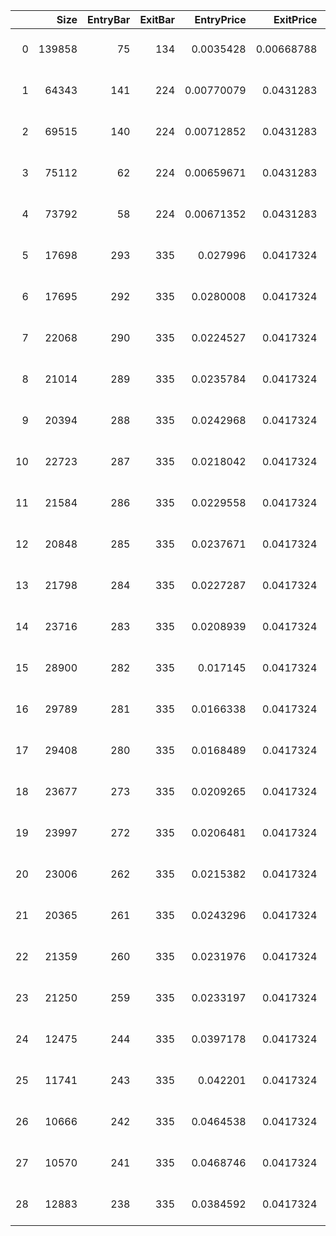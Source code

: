 |    |   Size |   EntryBar |   ExitBar |   EntryPrice |   ExitPrice |        PnL |   ReturnPct | EntryTime           | ExitTime            | Duration           |
|---:|-------:|-----------:|----------:|-------------:|------------:|-----------:|------------:|:--------------------|:--------------------|:-------------------|
|  0 | 139858 |         75 |       134 |   0.0035428  |  0.00668788 |  439.864   |   0.887738  | 2019-01-21 00:00:00 | 2020-03-09 00:00:00 | 413 days 00:00:00  |
|  1 |  64343 |        141 |       224 |   0.00770079 |  0.0431283  | 2279.51    |   4.6005    | 2020-04-27 00:00:00 | 2021-11-29 00:00:00 | 581 days 00:00:00  |
|  2 |  69515 |        140 |       224 |   0.00712852 |  0.0431283  | 2502.52    |   5.0501    | 2020-04-20 00:00:00 | 2021-11-29 00:00:00 | 588 days 00:00:00  |
|  3 |  75112 |         62 |       224 |   0.00659671 |  0.0431283  | 2743.96    |   5.53784   | 2018-10-22 00:00:00 | 2021-11-29 00:00:00 | 1134 days 00:00:00 |
|  4 |  73792 |         58 |       224 |   0.00671352 |  0.0431283  | 2687.12    |   5.42409   | 2018-09-24 00:00:00 | 2021-11-29 00:00:00 | 1162 days 00:00:00 |
|  5 |  17698 |        293 |       335 |   0.027996   |  0.0417324  |  243.106   |   0.490653  | 2023-03-27 00:00:00 | 2024-01-15 00:00:00 | 294 days 00:00:00  |
|  6 |  17695 |        292 |       335 |   0.0280008  |  0.0417324  |  242.979   |   0.490396  | 2023-03-20 00:00:00 | 2024-01-15 00:00:00 | 301 days 00:00:00  |
|  7 |  22068 |        290 |       335 |   0.0224527  |  0.0417324  |  425.464   |   0.858681  | 2023-03-06 00:00:00 | 2024-01-15 00:00:00 | 315 days 00:00:00  |
|  8 |  21014 |        289 |       335 |   0.0235784  |  0.0417324  |  381.487   |   0.769939  | 2023-02-27 00:00:00 | 2024-01-15 00:00:00 | 322 days 00:00:00  |
|  9 |  20394 |        288 |       335 |   0.0242968  |  0.0417324  |  355.581   |   0.717608  | 2023-02-20 00:00:00 | 2024-01-15 00:00:00 | 329 days 00:00:00  |
| 10 |  22723 |        287 |       335 |   0.0218042  |  0.0417324  |  452.828   |   0.913963  | 2023-02-13 00:00:00 | 2024-01-15 00:00:00 | 336 days 00:00:00  |
| 11 |  21584 |        286 |       335 |   0.0229558  |  0.0417324  |  405.272   |   0.81794   | 2023-02-06 00:00:00 | 2024-01-15 00:00:00 | 343 days 00:00:00  |
| 12 |  20848 |        285 |       335 |   0.0237671  |  0.0417324  |  374.539   |   0.755886  | 2023-01-30 00:00:00 | 2024-01-15 00:00:00 | 350 days 00:00:00  |
| 13 |  21798 |        284 |       335 |   0.0227287  |  0.0417324  |  414.241   |   0.836106  | 2023-01-23 00:00:00 | 2024-01-15 00:00:00 | 357 days 00:00:00  |
| 14 |  23716 |        283 |       335 |   0.0208939  |  0.0417324  |  494.206   |   0.99735   | 2023-01-16 00:00:00 | 2024-01-15 00:00:00 | 364 days 00:00:00  |
| 15 |  28900 |        282 |       335 |   0.017145   |  0.0417324  |  710.576   |   1.43409   | 2023-01-09 00:00:00 | 2024-01-15 00:00:00 | 371 days 00:00:00  |
| 16 |  29789 |        281 |       335 |   0.0166338  |  0.0417324  |  747.661   |   1.50889   | 2023-01-02 00:00:00 | 2024-01-15 00:00:00 | 378 days 00:00:00  |
| 17 |  29408 |        280 |       335 |   0.0168489  |  0.0417324  |  731.771   |   1.47685   | 2022-12-26 00:00:00 | 2024-01-15 00:00:00 | 385 days 00:00:00  |
| 18 |  23677 |        273 |       335 |   0.0209265  |  0.0417324  |  492.62    |   0.994236  | 2022-11-07 00:00:00 | 2024-01-15 00:00:00 | 434 days 00:00:00  |
| 19 |  23997 |        272 |       335 |   0.0206481  |  0.0417324  |  505.959   |   1.02112   | 2022-10-31 00:00:00 | 2024-01-15 00:00:00 | 441 days 00:00:00  |
| 20 |  23006 |        262 |       335 |   0.0215382  |  0.0417324  |  464.586   |   0.937595  | 2022-08-22 00:00:00 | 2024-01-15 00:00:00 | 511 days 00:00:00  |
| 21 |  20365 |        261 |       335 |   0.0243296  |  0.0417324  |  354.408   |   0.715294  | 2022-08-15 00:00:00 | 2024-01-15 00:00:00 | 518 days 00:00:00  |
| 22 |  21359 |        260 |       335 |   0.0231976  |  0.0417324  |  395.884   |   0.798997  | 2022-08-08 00:00:00 | 2024-01-15 00:00:00 | 525 days 00:00:00  |
| 23 |  21250 |        259 |       335 |   0.0233197  |  0.0417324  |  391.27    |   0.789578  | 2022-08-01 00:00:00 | 2024-01-15 00:00:00 | 532 days 00:00:00  |
| 24 |  12475 |        244 |       335 |   0.0397178  |  0.0417324  |   25.1317  |   0.0507219 | 2022-04-18 00:00:00 | 2024-01-15 00:00:00 | 637 days 00:00:00  |
| 25 |  11741 |        243 |       335 |   0.042201   |  0.0417324  |   -5.50252 |  -0.0111054 | 2022-04-11 00:00:00 | 2024-01-15 00:00:00 | 644 days 00:00:00  |
| 26 |  10666 |        242 |       335 |   0.0464538  |  0.0417324  |  -50.3586  |  -0.101637  | 2022-04-04 00:00:00 | 2024-01-15 00:00:00 | 651 days 00:00:00  |
| 27 |  10570 |        241 |       335 |   0.0468746  |  0.0417324  |  -54.3535  |  -0.109702  | 2022-03-28 00:00:00 | 2024-01-15 00:00:00 | 658 days 00:00:00  |
| 28 |  12883 |        238 |       335 |   0.0384592  |  0.0417324  |   42.1677  |   0.0851065 | 2022-03-07 00:00:00 | 2024-01-15 00:00:00 | 679 days 00:00:00  |